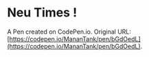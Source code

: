 # Neu Times !

A Pen created on CodePen.io. Original URL: [https://codepen.io/MananTank/pen/bGdOedL](https://codepen.io/MananTank/pen/bGdOedL).


